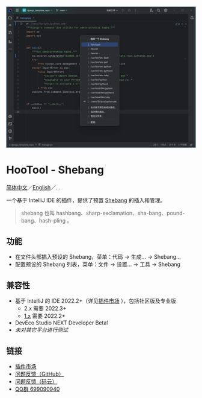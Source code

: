 [![示意图](./images/diagram.png)](https://plugins.jetbrains.com/plugin/24907-hootool--shebang)

# HooTool - Shebang

[简体中文](./README.md)／[English](./README_EN.md)／...

一个基于 IntelliJ IDE 的插件，提供了预置 [Shebang](https://www.runoob.com/linux/linux-shell.html) 的插入和管理。

> shebang 也叫 hashbang、sharp-exclamation、sha-bang、pound-bang、hash-pling 。

## 功能

- 在文件头部插入预设的 Shebang，菜单：代码 → 生成... → Shebang...
- 配置预设的 Shebang 列表，菜单：文件 → 设置... → 工具 → Shebang

## 兼容性

- 基于 IntelliJ 的 IDE 2022.2+（详见[插件市场](https://plugins.jetbrains.com/plugin/24907-hootool--shebang/versions)
  ），包括社区版及专业版
  - 2.x 需要 2022.3+
  - [1.x](./blob/1.x/README.md) 需要 2022.2+
- DevEco Studio NEXT Developer Beta1
- _未对其它平台进行测试_

## 链接

- [插件市场](https://plugins.jetbrains.com/plugin/24907-hootool--shebang/)
- [问题反馈（GitHub）](https://github.com/aixcyi/intellij-shebang/issues/)
- [问题反馈（码云）](https://gitee.com/aixcyi/intellij-shebang/issues/)
- [QQ群 699090940](https://qm.qq.com/q/gPK9D7nBOU)

